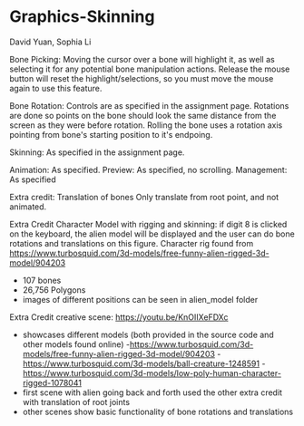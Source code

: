 # Graphics-Skinning
David Yuan, Sophia Li

Bone Picking:
  Moving the cursor over a bone will highlight it, as well as selecting it for any potential bone manipulation actions.
  Release the mouse button will reset the highlight/selections, so you must move the mouse again to use this feature.

Bone Rotation:
  Controls are as specified in the assignment page.
  Rotations are done so points on the bone should look the same distance from the screen as they were before rotation.
  Rolling the bone uses a rotation axis pointing from bone's starting position to it's endpoing.

Skinning:
  As specified in the assignment page.

Animation: As specified.
Preview: As specified, no scrolling.
Management: As specified

Extra credit: Translation of bones
Only translate from root point, and not animated.

Extra Credit Character Model with rigging and skinning: 
if digit 8 is clicked on the keyboard, the alien model will be displayed and the user can do bone rotations and translations on this figure.
Character rig found from https://www.turbosquid.com/3d-models/free-funny-alien-rigged-3d-model/904203
- 107 bones
- 26,756 Polygons
- images of different positions can be seen in alien_model folder

Extra Credit creative scene:
https://youtu.be/KnOIIXeFDXc

- showcases different models (both provided in the source code and other models found online)
    -https://www.turbosquid.com/3d-models/free-funny-alien-rigged-3d-model/904203
    -https://www.turbosquid.com/3d-models/ball-creature-1248591
    -https://www.turbosquid.com/3d-models/low-poly-human-character-rigged-1078041
- first scene with alien going back and forth used the other extra credit with translation of root joints
- other scenes show basic functionality of bone rotations and translations
